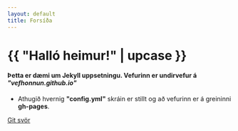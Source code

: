 ```yaml
---
layout: default
title: Forsíða
---
```


# {{ "Halló heimur!" | upcase }}

#### Þetta er dæmi um Jekyll uppsetningu. Vefurinn er undirvefur á _"vefhonnun.github.io"_

* Athugið hvernig **"config.yml"** skráin er stillt og að vefurinn er á greininni **gh-pages**.

[Git svör](verkefni1/git-svor.html)
